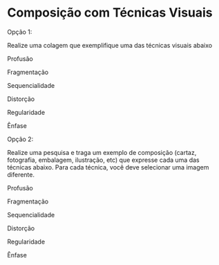 # Composição com Técnicas Visuais

Opção 1: 

Realize uma colagem que exemplifique uma das técnicas visuais abaixo

Profusão

Fragmentação

Sequencialidade

Distorção

Regularidade

Ênfase

Opção 2:

Realize uma pesquisa e traga um exemplo de composição (cartaz, fotografia, embalagem, ilustração, etc) que expresse cada uma das técnicas abaixo. Para cada técnica, você deve selecionar uma imagem diferente.

Profusão

Fragmentação

Sequencialidade

Distorção

Regularidade

Ênfase